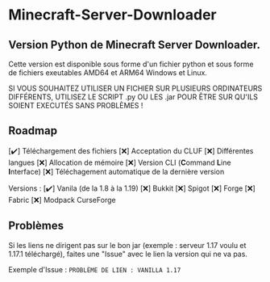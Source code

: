# Minecraft-Server-Downloader

## Version Python de Minecraft Server Downloader.

Cette version est disponible sous forme d'un fichier python et sous forme de fichiers exeutables AMD64 et ARM64 Windows et Linux.

SI VOUS SOUHAITEZ UTILISER UN FICHIER SUR PLUSIEURS ORDINATEURS DIFFÉRENTS, UTILISEZ LE SCRIPT .py OU LES .jar POUR ÊTRE SUR QU'ILS SOIENT EXECUTÉS SANS PROBLÈMES !

## Roadmap

[✔️] Téléchargement des fichiers
[❌] Acceptation du CLUF
[❌] Différentes langues
[❌] Allocation de mémoire
[❌] Version CLI (**C**ommand **L**ine **I**nterface)
[❌] Téléchagement automatique de la dernière version

Versions :
    [✔️] Vanila (de la 1.8 à la 1.19)
    [❌] Bukkit
    [❌] Spigot
    [❌] Forge
    [❌] Fabric
    [❌] Modpack CurseForge

## Problèmes

Si les liens ne dirigent pas sur le bon jar (exemple : serveur 1.17 voulu et 1.17.1 téléchargé), faites une "Issue" avec le lien la version qui ne va pas.

Exemple d'Issue :
``PROBLÈME DE LIEN : VANILLA 1.17``